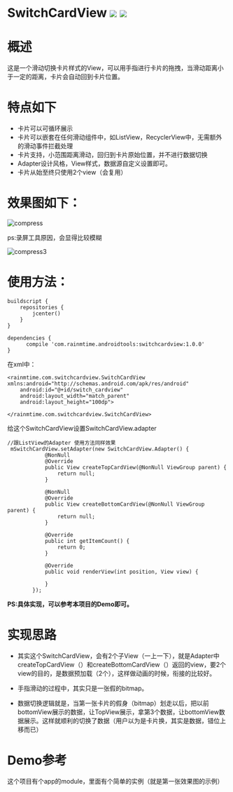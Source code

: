 # SwitchCardView  [![](https://img.shields.io/badge/version-1.0.0-blue.svg)]()   [![](https://img.shields.io/badge/License-ApacheLicense2.0-blue.svg)]()


# 概述
这是一个滑动切换卡片样式的View，可以用手指进行卡片的拖拽，当滑动距离小于一定的距离，卡片会自动回到卡片位置。

# 特点如下
- 卡片可以可循环展示
- 卡片可以嵌套在任何滑动组件中，如ListView，RecyclerView中，无需额外的滑动事件拦截处理
- 卡片支持，小范围距离滑动，回归到卡片原始位置，并不进行数据切换
- Adapter设计风格，View样式，数据源自定义设置即可。
- 卡片从始至终只使用2个view（会复用）

# 效果图如下：
![compress](https://lh3.googleusercontent.com/-6fx98zLh3bs/Wmv7sPvz-OI/AAAAAAAAEes/NLSpZDgA9PwxS7Y-O1ngAJiOFjQa0F5vQCHMYCw/I/compress.gif)

ps:录屏工具原因，会显得比较模糊

![compress3](https://lh3.googleusercontent.com/-BG2vZCgvJU4/Wmv_rVxnFcI/AAAAAAAAEe8/xrnSgtubMS4_3MDoFo1OYXpk-KsfI8yaACHMYCw/I/compress3.gif)


# 使用方法：

```
buildscript {
    repositories {
        jcenter()
    }
}

dependencies {
      compile 'com.rainmtime.androidtools:switchcardview:1.0.0'
}

```

在xml中：


```
<rainmtime.com.switchcardview.SwitchCardView xmlns:android="http://schemas.android.com/apk/res/android"
    android:id="@+id/switch_cardview"
    android:layout_width="match_parent"
    android:layout_height="100dp">

</rainmtime.com.switchcardview.SwitchCardView>
```

给这个SwitchCardView设置SwitchCardView.adapter

```
//跟ListView的Adapter 使用方法同样效果
 mSwitchCardView.setAdapter(new SwitchCardView.Adapter() {
            @NonNull
            @Override
            public View createTopCardView(@NonNull ViewGroup parent) {
                return null;
            }

            @NonNull
            @Override
            public View createBottomCardView(@NonNull ViewGroup parent) {
                return null;
            }

            @Override
            public int getItemCount() {
                return 0;
            }

            @Override
            public void renderView(int position, View view) {

            }
        });
```

**PS:具体实现，可以参考本项目的Demo即可。**


# 实现思路

- 其实这个SwitchCardView，会有2个子View（一上一下），就是Adapter中createTopCardView（）和createBottomCardView（）返回的view，要2个view的目的，是数据预加载（2个），这样做动画的时候，衔接的比较好。

- 手指滑动的过程中，其实只是一张假的bitmap。
- 数据切换逻辑就是，当第一张卡片的假身（bitmap）划走以后，把以前bottomView展示的数据，让TopView展示，拿第3个数据，让bottomView数据展示。这样就顺利的切换了数据（用户以为是卡片换，其实是数据，错位上移而已）

# Demo参考
这个项目有个app的module，里面有个简单的实例（就是第一张效果图的示例）




